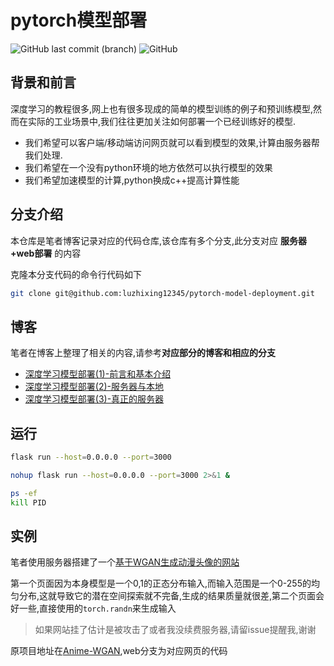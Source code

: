 # pytorch模型部署

![GitHub last commit (branch)](https://img.shields.io/github/last-commit/luzhixing12345/pytorch-model-deployment/main)
![GitHub](https://img.shields.io/github/license/luzhixing12345/pytorch-model-deployment)

## 背景和前言

深度学习的教程很多,网上也有很多现成的简单的模型训练的例子和预训练模型,然而在实际的工业场景中,我们往往更加关注如何部署一个已经训练好的模型.

- 我们希望可以客户端/移动端访问网页就可以看到模型的效果,计算由服务器帮我们处理.
- 我们希望在一个没有python环境的地方依然可以执行模型的效果
- 我们希望加速模型的计算,python换成c++提高计算性能

## 分支介绍

本仓库是笔者博客记录对应的代码仓库,该仓库有多个分支,此分支对应 **服务器+web部署** 的内容

克隆本分支代码的命令行代码如下

```bash
git clone git@github.com:luzhixing12345/pytorch-model-deployment.git
```

## 博客

笔者在博客上整理了相关的内容,请参考**对应部分的博客和相应的分支**

- [深度学习模型部署(1)-前言和基本介绍](https://luzhixing12345.github.io/2022/06/13/pytorch/%E6%B7%B1%E5%BA%A6%E5%AD%A6%E4%B9%A0%E6%A8%A1%E5%9E%8B%E9%83%A8%E7%BD%B2-1/)
- [深度学习模型部署(2)-服务器与本地](https://luzhixing12345.github.io/2022/06/13/pytorch/%E6%B7%B1%E5%BA%A6%E5%AD%A6%E4%B9%A0%E6%A8%A1%E5%9E%8B%E9%83%A8%E7%BD%B2-2/)
- [深度学习模型部署(3)-真正的服务器](https://luzhixing12345.github.io/2022/06/14/pytorch/%E6%B7%B1%E5%BA%A6%E5%AD%A6%E4%B9%A0%E6%A8%A1%E5%9E%8B%E9%83%A8%E7%BD%B2-3/)

## 运行

```bash
flask run --host=0.0.0.0 --port=3000
```

```bash
nohup flask run --host=0.0.0.0 --port=3000 2>&1 &
```

```bash
ps -ef
kill PID 
```

## 实例

笔者使用服务器搭建了一个[基于WGAN生成动漫头像的网站](https://visual.kamilu.top)

第一个页面因为本身模型是一个0,1的正态分布输入,而输入范围是一个0-255的均匀分布,这就导致它的潜在空间探索就不完备,生成的结果质量就很差,第二个页面会好一些,直接使用的`torch.randn`来生成输入

> 如果网站挂了估计是被攻击了或者我没续费服务器,请留issue提醒我,谢谢

原项目地址在[Anime-WGAN](https://github.com/luzhixing12345/Anime-WGAN),web分支为对应网页的代码
